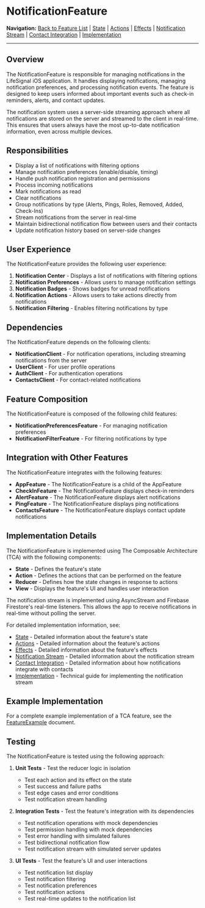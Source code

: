 # NotificationFeature

**Navigation:** [Back to Feature List](../../FeatureList.md) | [State](State.md) | [Actions](Actions.md) | [Effects](Effects.md) | [Notification Stream](NotificationStream.md) | [Contact Integration](NotificationContactIntegration.md) | [Implementation](NotificationStreamImplementation.md)

---

## Overview

The NotificationFeature is responsible for managing notifications in the LifeSignal iOS application. It handles displaying notifications, managing notification preferences, and processing notification events. The feature is designed to keep users informed about important events such as check-in reminders, alerts, and contact updates.

The notification system uses a server-side streaming approach where all notifications are stored on the server and streamed to the client in real-time. This ensures that users always have the most up-to-date notification information, even across multiple devices.

## Responsibilities

- Display a list of notifications with filtering options
- Manage notification preferences (enable/disable, timing)
- Handle push notification registration and permissions
- Process incoming notifications
- Mark notifications as read
- Clear notifications
- Group notifications by type (Alerts, Pings, Roles, Removed, Added, Check-Ins)
- Stream notifications from the server in real-time
- Maintain bidirectional notification flow between users and their contacts
- Update notification history based on server-side changes

## User Experience

The NotificationFeature provides the following user experience:

1. **Notification Center** - Displays a list of notifications with filtering options
2. **Notification Preferences** - Allows users to manage notification settings
3. **Notification Badges** - Shows badges for unread notifications
4. **Notification Actions** - Allows users to take actions directly from notifications
5. **Notification Filtering** - Enables filtering notifications by type

## Dependencies

The NotificationFeature depends on the following clients:

- **NotificationClient** - For notification operations, including streaming notifications from the server
- **UserClient** - For user profile operations
- **AuthClient** - For authentication operations
- **ContactsClient** - For contact-related notifications

## Feature Composition

The NotificationFeature is composed of the following child features:

- **NotificationPreferencesFeature** - For managing notification preferences
- **NotificationFilterFeature** - For filtering notifications by type

## Integration with Other Features

The NotificationFeature integrates with the following features:

- **AppFeature** - The NotificationFeature is a child of the AppFeature
- **CheckInFeature** - The NotificationFeature displays check-in reminders
- **AlertFeature** - The NotificationFeature displays alert notifications
- **PingFeature** - The NotificationFeature displays ping notifications
- **ContactsFeature** - The NotificationFeature displays contact update notifications

## Implementation Details

The NotificationFeature is implemented using The Composable Architecture (TCA) with the following components:

- **State** - Defines the feature's state
- **Action** - Defines the actions that can be performed on the feature
- **Reducer** - Defines how the state changes in response to actions
- **View** - Displays the feature's UI and handles user interaction

The notification stream is implemented using AsyncStream and Firebase Firestore's real-time listeners. This allows the app to receive notifications in real-time without polling the server.

For detailed implementation information, see:

- [State](State.md) - Detailed information about the feature's state
- [Actions](Actions.md) - Detailed information about the feature's actions
- [Effects](Effects.md) - Detailed information about the feature's effects
- [Notification Stream](NotificationStream.md) - Detailed information about the notification stream
- [Contact Integration](NotificationContactIntegration.md) - Detailed information about how notifications integrate with contacts
- [Implementation](NotificationStreamImplementation.md) - Technical guide for implementing the notification stream

## Example Implementation

For a complete example implementation of a TCA feature, see the [FeatureExample](../../Examples/FeatureExample.md) document.

## Testing

The NotificationFeature is tested using the following approach:

1. **Unit Tests** - Test the reducer logic in isolation
   - Test each action and its effect on the state
   - Test success and failure paths
   - Test edge cases and error conditions
   - Test notification stream handling

2. **Integration Tests** - Test the feature's integration with its dependencies
   - Test notification operations with mock dependencies
   - Test permission handling with mock dependencies
   - Test error handling with simulated failures
   - Test bidirectional notification flow
   - Test notification stream with simulated server updates

3. **UI Tests** - Test the feature's UI and user interactions
   - Test notification list display
   - Test notification filtering
   - Test notification preferences
   - Test notification actions
   - Test real-time updates to the notification list
